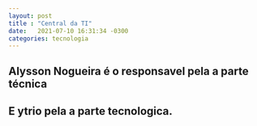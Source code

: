 ```yaml
---
layout: post
title : "Central da TI"
date:   2021-07-10 16:31:34 -0300
categories: tecnologia
---
```


## Alysson Nogueira é o responsavel pela a parte técnica
## E ytrio pela a parte tecnologica. 
